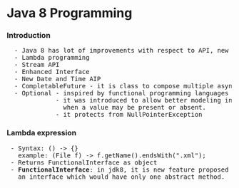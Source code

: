 <h1>Java 8 Programming</h1>

<h3>Introduction</h3>
<pre>
  - Java 8 has lot of improvements with respect to API, new concepts
  - Lambda programming
  - Stream API
  - Enhanced Interface
  - New Date and Time AIP
  - CompletableFuture - it is class to compose multiple asynchronous task
  - Optional - inspired by functional programming languages
  			 - it was introduced to allow better modeling in codebase
  			   when a value may be present or absent.
  			 - it protects from NullPointerException
</pre>

<h3>Lambda expression</h3>
<pre>
 - Syntax: () -> {}
   example: (File f) -> f.getName().endsWith(".xml");
 - Returns FunctionalInterface as object
 - <b>FunctionalInterface</b>: in jdk8, it is new feature proposed by JRS. It is 
   an interface which would have only one abstract method.
</pre>